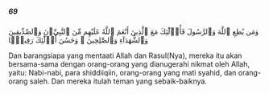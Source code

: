 ##### 69

<span class="ayah">وَمَن يُطِعِ ٱللَّهَ وَٱلرَّسُولَ فَأُو۟لَٰٓئِكَ مَعَ ٱلَّذِينَ أَنْعَمَ ٱللَّهُ عَلَيْهِم مِّنَ ٱلنَّبِيِّۦنَ وَٱلصِّدِّيقِينَ وَٱلشُّهَدَآءِ وَٱلصَّٰلِحِينَ ۚ وَحَسُنَ أُو۟لَٰٓئِكَ رَفِيقًۭا</span>

<span class="ayah_translation">Dan barangsiapa yang mentaati Allah dan Rasul(Nya), mereka itu akan bersama-sama dengan orang-orang yang dianugerahi nikmat oleh Allah, yaitu: Nabi-nabi, para shiddiiqiin, orang-orang yang mati syahid, dan orang-orang saleh. Dan mereka itulah teman yang sebaik-baiknya.</span>

